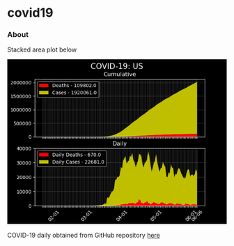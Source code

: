 # covid19

### About
Stacked area plot below

![alt text](figs/US.png)

COVID-19 daily obtained from GitHub repository [here](https://github.com/CSSEGISandData/COVID-19)
